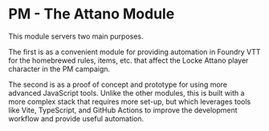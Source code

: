 # PM - The Attano Module

This module servers two main purposes.

The first is as a convenient module for providing automation in Foundry VTT for the homebrewed rules, items, etc. that affect the Locke Attano player character in the PM campaign.

The second is as a proof of concept and prototype for using more advanced JavaScript tools. Unlike the other modules, this is built with a more complex stack that requires more set-up, but which leverages tools like Vite, TypeScript, and GitHub Actions to improve the development workflow and provide useful automation.
